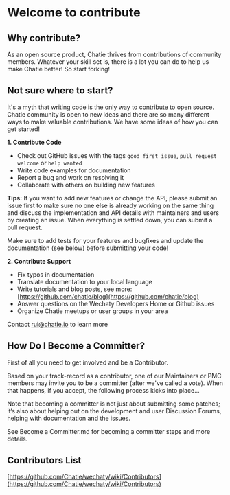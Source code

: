 # Welcome to contribute

## Why contribute?

As an open source product, Chatie thrives from contributions of community members. Whatever your skill set is, there is a lot you can do to help us make Chatie better! So start forking!

## Not sure where to start?

It's a myth that writing code is the only way to contribute to open source. Chatie community is open to new ideas and there are so many different ways to make valuable contributions. We have some ideas of how you can get started!

**1. Contribute Code**

* Check out GitHub issues with the tags `good first issue`, `pull request welcome` or `help wanted`
* Write code examples for documentation
* Report a bug and work on resolving it
* Collaborate with others on building new features

**Tips:** If you want to add new features or change the API, please submit an issue first to make sure no one else is already working on the same thing and discuss the implementation and API details with maintainers and users by creating an issue. When everything is settled down, you can submit a pull request.

Make sure to add tests for your features and bugfixes and update the documentation \(see below\) before submitting your code!

**2. Contribute Support**

* Fix typos in documentation
* Translate documentation to your local language
* Write tutorials and blog posts, see more: [https://github.com/chatie/blog](https://github.com/chatie/blog)
* Answer questions on the Wechaty Developers Home or Github issues
* Organize Chatie meetups or user groups in your area

Contact [rui@chatie.io](mailto:rui@chatie.io) to learn more

## How Do I Become a Committer?

First of all you need to get involved and be a Contributor.

Based on your track-record as a contributor, one of our Maintainers or PMC members may invite you to be a committer \(after we've called a vote\). When that happens, if you accept, the following process kicks into place...

Note that becoming a committer is not just about submitting some patches; it‘s also about helping out on the development and user Discussion Forums, helping with documentation and the issues.

See Become a Committer.md for becoming a committer steps and more details.

## Contributors List

[https://github.com/Chatie/wechaty/wiki/Contributors](https://github.com/Chatie/wechaty/wiki/Contributors)

